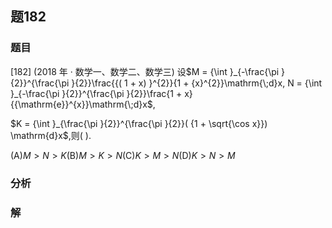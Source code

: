 ## 题182
### 题目
[182] (2018 年 · 数学一、数学二、数学三) 设$M = {\int }_{-\frac{\pi }{2}}^{\frac{\pi }{2}}\frac{{( 1 + x) }^{2}}{1 + {x}^{2}}\mathrm{\;d}x, N = {\int }_{-\frac{\pi }{2}}^{\frac{\pi }{2}}\frac{1 + x}{{\mathrm{e}}^{x}}\mathrm{\;d}x$,

$K = {\int }_{\frac{\pi }{2}}^{\frac{\pi }{2}}( {1 + \sqrt{\cos x}}) \mathrm{d}x$,则(   ).

(A)$M > N > K$(B)$M > K > N$(C)$K > M > N$(D)$K > N > M$
### 分析

### 解